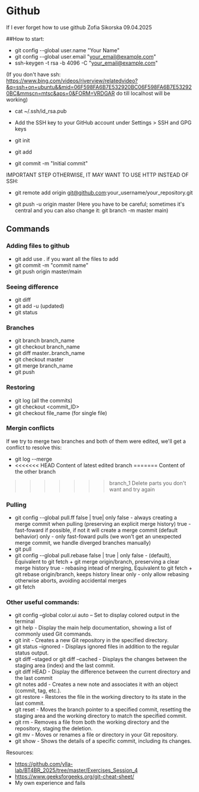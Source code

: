 # Github
If I ever forget how to use github
Zofia Sikorska
09.04.2025


##How to start:
- git config --global user.name "Your Name"
- git config --global user.email "your_email@example.com"
- ssh-keygen -t rsa -b 4096 -C "your_email@example.com"

(If you don't have ssh: https://www.bing.com/videos/riverview/relatedvideo?&q=ssh+on+ubuntu&&mid=06F598FA6B7E532920BC06F598FA6B7E532920BC&mmscn=mtsc&aps=0&FORM=VRDGAR
do till localhost will be working)
- cat ~/.ssh/id_rsa.pub
  
- Add the SSH key to your GitHub account under Settings > SSH and GPG keys

- git init
- git add
- git commit -m "Initial commit"

IMPORTANT STEP OTHERWISE, IT MAY WANT TO USE HTTP INSTEAD OF SSH:
- git remote add origin git@github.com:your_username/your_repository.git

- git push -u origin master
(Here you have to be careful; sometimes it's central and you can also change it: git branch -m master main)

## Commands
### Adding files to github
- git add
use . if you want all the files to add
- git commit -m "commit name"
- git push origin master/main

### Seeing difference
- git diff
- git add -u (updated)
- git status

### Branches
- git branch branch_name
- git checkout branch_name
- git diff master..branch_name
- git checkout master
- git merge branch_name
- git push

### Restoring
- git log (all the commits)
- git checkout <commit_ID>
- git checkout <commit ID> file_name (for single file)

### Mergin conflicts
If we try to merge two branches and both of them were edited, we'll get a conflict to resolve this:
- git log --merge
- <<<<<<< HEAD
Content of latest edited branch
=======
Content of the other branch
>>>>>>> branch_1
Delete parts you don't want and try again

### Pulling
- git config --global pull.ff false | true| only
false - always creating a merge commit when pulling (preserving an explicit merge history)
true - fast-foward if possible, if not it will create a merge commit (default behavior)
only - only fast-foward pulls (we won't get an unexpected merge commit, we handle diverged branches manually)
- git pull
- git config --global pull.rebase false | true | only
false - (default), Equivalent to git fetch + git merge origin/branch, preserving a clear merge history
true - rebasing intead of merging, Equivalent to git fetch + git rebase origin/branch, keeps history linear
only - only allow rebasing otherwise aborts, avoiding accidental merges
- git fetch

### Other useful commands:
- git config –global color.ui auto –  Set to display colored output in the terminal
- git help  - Display the main help documentation, showing a list of commonly used Git commands.
- git init <directory>  -  Creates a new Git repository in the specified directory.
- git status –ignored  -  	Displays ignored files in addition to the regular status output.
- git diff –staged or git diff –cached  -  Displays the changes between the staging area (index) and the last commit.
- git diff HEAD  -  Display the difference between the current directory and the last commit
- git notes add - Creates a new note and associates it with an object (commit, tag, etc.).
- git restore <file>  -  	Restores the file in the working directory to its state in the last commit.
- git reset <commit>  -  	Moves the branch pointer to a specified commit, resetting the staging area and the working directory to match the specified commit.
- git rm <file>  -  Removes a file from both the working directory and the repository, staging the deletion.
- git mv  -  Moves or renames a file or directory in your Git repository.
- git show  -  	Shows the details of a specific commit, including its changes.


Resources:
- https://github.com/ylla-lab/BT4BR_2025/tree/master/Exercises_Session_4
- https://www.geeksforgeeks.org/git-cheat-sheet/
- My own experience and fails
